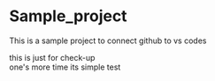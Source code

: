 # Sample_project

This is a sample project to connect github to vs codes

this is just for check-up  
one's more time its simple test